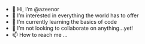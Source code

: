 - 👋 Hi, I’m @azeenor
- 👀 I’m interested in everything the world has to offer
- 🌱 I’m currently learning the basics of code
- 💞️ I’m not looking to collaborate on anything...yet!
- 📫 How to reach me ...

<!---
azeenor/azeenor is a ✨ special ✨ repository because its `README.md` (this file) appears on your GitHub profile.
You can click the Preview link to take a look at your changes.
--->
